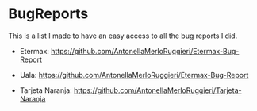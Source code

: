 # BugReports
This is a list I made to have an easy access to all the bug reports I did.

* Etermax:
https://github.com/AntonellaMerloRuggieri/Etermax-Bug-Report

* Uala:
https://github.com/AntonellaMerloRuggieri/Etermax-Bug-Report

* Tarjeta Naranja:
https://github.com/AntonellaMerloRuggieri/Tarjeta-Naranja

